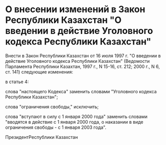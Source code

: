 # О внесении изменений в Закон Республики Казахстан "О введении в действие Уголовного кодекса Республики Казахстан"

Внести в Закон Республики Казахстан от 16 июля 1997 г. "О введении в действие Уголовного кодекса Республики Казахстан" (Ведомости Парламента Республики Казахтан, 1997 г., N 15-16, ст. 212; 2000 г., N 6, ст. 141) следующие изменения:

в статье 4:

слова "настоящего Кодекса" заменить словами "Уголовного кодекса Республики Казахстан";

слова "ограничения свободы," исключить;

слова "вступают в силу с 1 января 2000 года" заменить словами "вводятся в действие с 1 января 2000 года, о наказании в виде ограничения свободы - с 1 января 2003 года".

ПрезидентРеспублики Казахстан

